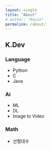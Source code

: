```yaml
---
layout: single
title: "About"
# author: "Kevin"
permalink: /about/
---
```



## K.Dev

### Language
* Python
* C
* Java

### Ai
* ML
* DL
* Image to Video

### Math
* 선형대수